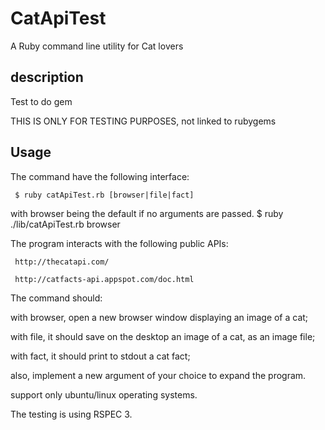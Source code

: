 # CatApiTest

A Ruby command line utility for Cat lovers

## description

Test to do gem

THIS IS ONLY FOR TESTING PURPOSES, not linked to rubygems
    

## Usage

The command  have the following interface:

     $ ruby catApiTest.rb [browser|file|fact]

with browser being the default if no arguments are passed.
     $ ruby ./lib/catApiTest.rb browser

The program  interacts with the following public APIs:

     http://thecatapi.com/

     http://catfacts-api.appspot.com/doc.html

The command should:

with browser, open a new browser window displaying an image of a cat;

with file, it should save on the desktop an image of a cat, as an image file;

with fact, it should print to stdout a cat fact;

also, implement a new argument of your choice to expand the program.

support only ubuntu/linux operating systems.

The testing is using RSPEC 3.


